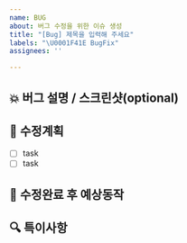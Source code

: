```yaml
---
name: BUG
about: 버그 수정을 위한 이슈 생성
title: "[Bug] 제목을 입력해 주세요"
labels: "\U0001F41E BugFix"
assignees: ''

---
```


## 💥 버그 설명 / 스크린샷(optional)

## 📝 수정계획
- [ ] task
- [ ] task

## 💭 수정완료 후 예상동작

## 🔍 특이사항
